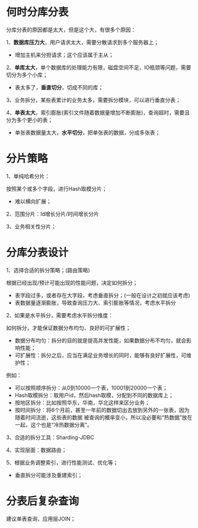 
# 何时分库分表
分库分表的原因都是太大，但是这个大，有很多个原因：

1、**数据库压力大**，用户请求太大，需要分散请求到多个服务器上；
- 增加主机来分担请求；这个应该属于主从；
  
2、**单库太大**，单个数据库的处理能力有限，磁盘空间不足，IO瓶颈等问题，需要切分为多个小库； 
- 表太多了，**垂直切分**，切成不同的库；

3、业务拆分，某些表累计的业务太多，需要拆分模块，可以进行垂直分表；

4、**单表太大**，索引膨胀(索引文件随着数据量增加不断膨胀)，查询超时，需要且分为多个更小的表；
- 单张表数据量太大，**水平切分**，把单张表的数据，分成多张表；

# 分片策略

1、单纯哈希分片：

按照某个或多个字段，进行Hash取模分片；
- 难以横向扩展；

2、范围分片：Id增长分片/时间增长分片

3、业务相关性分片；

# 分库分表设计

1、选择合适的拆分策略；(路由策略)

根据已经出现/预计可能出现的性能问题，决定如何拆分；
- 表字段过多，或者存在大字段，考虑垂直拆分；(一般在设计之初就应该考虑)
- 表数据量逐渐膨胀，导致查询压力大、索引膨胀等情况，考虑水平拆分

2、如果是水平拆分，需要考虑水平拆分维度：

如何拆分，才能保证数据分布均匀、良好的可扩展性；

- 数据分布均匀：拆分的目的就是提高并发性能，如果数据分布不均匀，就会影响性能；
- 可扩展性：拆分之后，应当在满足业务增长的同时，能够有良好扩展性，可维护性；

例如：
- 可以按照顺序拆分：从0到10000一个表，10001到20000一个表；
- Hash取模拆分：取用户id，然后hash取模，分配到不同的数据库上；
- 按地区拆分：比如按照华东，华南，华北这样来区分业务；
- 按时间拆分：将6个月前，甚至一年前的数据切出去放到另外的一张表，因为随着时间流逝，这些表的数据 被查询的概率变小，所以没必要和“热数据”放在一起，这个也是“冷热数据分离”。

3、合适的拆分工具：Sharding-JDBC

4、实现层面：数据路由；

5、根据业务调整索引，进行性能测试、优化等；

- 垂直拆分可能涉及重建索引；

# 分表后复杂查询

建议单表查询，应用层JOIN；


# 